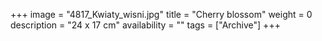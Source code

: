 +++
image = "4817_Kwiaty_wisni.jpg"
title = "Cherry blossom"
weight = 0
description = "24 x 17 cm"
availability = ""
tags = ["Archive"]
+++

